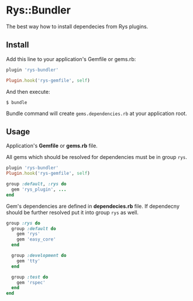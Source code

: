 # Rys::Bundler

The best way how to install dependecies from Rys plugins.

## Install

Add this line to your application's Gemfile or gems.rb:

```ruby
plugin 'rys-bundler'

Plugin.hook('rys-gemfile', self)
```

And then execute:

```
$ bundle
``` 
    
Bundle command will create `gems.dependencies.rb` at your application root.

## Usage

Application's **Gemfile** or **gems.rb** file.

All gems which should be resolved for dependencies must be in group `rys`.

```ruby
plugin 'rys-bundler'
Plugin.hook('rys-gemfile', self)

group :default, :rys do
  gem 'rys_plugin', ...
end

```

Gem's dependencies are defined in **dependecies.rb** file. If dependecny should be further resolved put it into group `rys` as well.

```ruby
group :rys do
  group :default do
    gem 'rys'
    gem 'easy_core'
  end

  group :development do
    gem 'tty'
  end

  group :test do
    gem 'rspec'
  end
end

```

